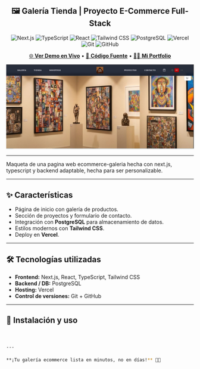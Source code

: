<div align="center">
  
🖼️ Galería Tienda | Proyecto E-Commerce Full-Stack
-
![Next.js](https://img.shields.io/badge/Next.js-14-black?style=for-the-badge&logo=next.js&logoColor=white)
![TypeScript](https://img.shields.io/badge/TypeScript-5-3178C6?style=for-the-badge&logo=typescript&logoColor=white)
![React](https://img.shields.io/badge/React-18-61DAFB?style=for-the-badge&logo=react&logoColor=black)
![Tailwind CSS](https://img.shields.io/badge/Tailwind_CSS-3-38B2AC?style=for-the-badge&logo=tailwind-css&logoColor=white)
![PostgreSQL](https://img.shields.io/badge/PostgreSQL-16-336791?style=for-the-badge&logo=postgresql&logoColor=white)
![Vercel](https://img.shields.io/badge/Vercel-Deploy-000000?style=for-the-badge&logo=vercel&logoColor=white)
![Git](https://img.shields.io/badge/Git-F05032?style=for-the-badge&logo=git&logoColor=white)
![GitHub](https://img.shields.io/badge/GitHub-Repo-000000?style=for-the-badge&logo=github&logoColor=white)

  [🌐 **Ver Demo en Vivo**](https://galeria-tiendav1-8jnpyaql9-benjaminmillalonc-6594s-projects.vercel.app?_vercel_share=aRGwYLA0Bdn1YfE3X7ybCA4tDgGBMsN0) • [📂 **Código Fuente**](https://github.com/HxcCoder/galeria-tienda) • [👨‍💻 **Mi Portfolio**](https://github.com/usuario)
</div>
  
![Vista previa](captura.PNG)


---
Maqueta de una pagina web ecommerce-galeria hecha con next.js, typescript y backend adaptable, hecha para ser personalizable.

---
## ✨ Características

- Página de inicio con galería de productos.  
- Sección de proyectos y formulario de contacto.  
- Integración con **PostgreSQL** para almacenamiento de datos.  
- Estilos modernos con **Tailwind CSS**.  
- Deploy en **Vercel**.  

---

## 🛠️ Tecnologías utilizadas

- **Frontend:** Next.js, React, TypeScript, Tailwind CSS  
- **Backend / DB:** PostgreSQL  
- **Hosting:** Vercel  
- **Control de versiones:** Git + GitHub  

---

## 🚀 Instalación y uso

```bash


---

**¡Tu galería ecommerce lista en minutos, no en días!** 🎨🛒
